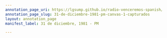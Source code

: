 ```yaml
---
annotation_page_uri: https://lgsump.github.io/radio-venceremos-spanish/annotations/31-de-diciembre-1981-pm-canvas-1-capturados.json
annotation_page_slug: 31-de-diciembre-1981-pm-canvas-1-capturados
layout: annotation_page
manifest_label: 31 de diciembre, 1981 - PM

---
```

